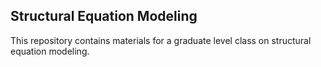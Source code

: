 ## Structural Equation Modeling

This repository contains materials for a graduate level class on structural equation modeling. 
